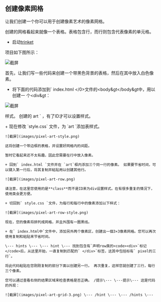 ## 创建像素网格

让我们创建一个你可以用于创建像素艺术的像素网格。

创建的网格看起来就像一个表格。表格包含行，而行则包含代表像素的单元格。

+ 启动[trinket](http://jumpto.cc/web-pixel)

项目如下图所示：

![截屏](images/pixel-starter.png)

首先，让我们写一些代码来创建一个带黑色背景的表格，然后在其中放入白色像素。

+ 将下面的代码添加到` index.html </0>文件的<body&gt</body&gt中，用以创建一 个<div&gt：</li>
</ul>

<p><img src="images/pixel-art-art.png" alt="截屏" /></p>

<p><div&gt是一个不可见的框，但是您可以给它设置一个<strong>样式</strong>。 创建的<div&gt的ID是 <code> art ` ，有了ID才可以设置样式。</p> 
    + 现在修改 `style.css` 文件，为 `art `添加表样式。
    
    ![截屏](images/pixel-art-style.png)
    
    这将创建一个带边框的表格，并设置好网格内的间距。
    
    暂时它看起来还不太有趣，因此您需要在行中放入像素。
    
    + 回到` index.html `文件并在 `art`框内添加三个同一行的像素。 如果要节省时间，可以键入第一行后，将其复制并粘贴用以创建其他行。
    
    ![截屏](images/pixel-art-row.png)
    
    请注意，在这里您使用的是**class**而不是ID来为div设置样式。在有很多重复的情況下，使用类会更方便。
    
    + 切回到` style.css `文件，为每行和每行中的像素添加以下样式：
    
    ![截屏](images/pixel-art-row-style.png)
    
    现在，您的像素将排列成网格，并且外围有一圈黑线。
    
    + 在` index.html中`文件中，添加另外两个像素区，创建出一個3×3像素网格。您可以再次使用复制和粘贴来节省时间。
    
    \--- hints \--- \--- hint \--- 找到包含有`声明row类的<code><div>`标记</code>后，从这里开始，一直复制到匹配的` </div>`标签，这其中包括标有` pixel的三行`。
    
    将此代码粘贴在您刚刚复制的部分下面以创建另一行。 再次重复，这样您就创建了三行，每行三个像素。
    
    您可以通过查看右侧的结果区域来检查表格是否正确。 /提示\--- \---提示\--- 这是代码的外观：
    
    ![截屏](images/pixel-art-grid-3.png) \--- /hint \--- \--- /hints \---